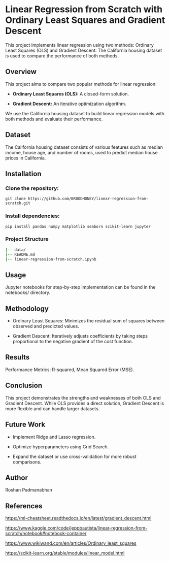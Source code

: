 # Linear Regression from Scratch with Ordinary Least Squares and Gradient Descent

This project implements linear regression using two methods: Ordinary Least Squares (OLS) and Gradient Descent. The California housing dataset is used to compare the performance of both methods.

## Overview

This project aims to compare two popular methods for linear regression:

* **Ordinary Least Squares (OLS):** A closed-form solution.

* **Gradient Descent:** An iterative optimization algorithm.

We use the California housing dataset to build linear regression models with both methods and evaluate their performance.

## Dataset

The <a src = "https://www.kaggle.com/datasets/camnugent/california-housing-prices">California housing dataset</a> consists of various features such as median income, house age, and number of rooms, used to predict median house prices in California.

## Installation

### Clone the repository:

```
git clone https://github.com/BROODHONEY/linear-regression-from-scratch.git
```

### Install dependencies:

```
pip install pandas numpy matplotlib seaborn scikit-learn jupyter
```

### Project Structure

```bash
|-- data/
|-- README.md
|-- linear-regression-from-scratch.ipynb
```

## Usage

Jupyter notebooks for step-by-step implementation can be found in the notebooks/ directory.

## Methodology

* Ordinary Least Squares: Minimizes the residual sum of squares between observed and predicted values.

* Gradient Descent: Iteratively adjusts coefficients by taking steps proportional to the negative gradient of the cost function.

## Results

Performance Metrics: R-squared, Mean Squared Error (MSE).

## Conclusion

This project demonstrates the strengths and weaknesses of both OLS and Gradient Descent. While OLS provides a direct solution, Gradient Descent is more flexible and can handle larger datasets.

## Future Work

* Implement Ridge and Lasso regression.

* Optimize hyperparameters using Grid Search.

* Expand the dataset or use cross-validation for more robust comparisons.

## Author

Roshan Padmanabhan

## References

https://ml-cheatsheet.readthedocs.io/en/latest/gradient_descent.html

https://www.kaggle.com/code/jeppbautista/linear-regression-from-scratch/notebook#notebook-container

https://www.wikiwand.com/en/articles/Ordinary_least_squares

https://scikit-learn.org/stable/modules/linear_model.html


